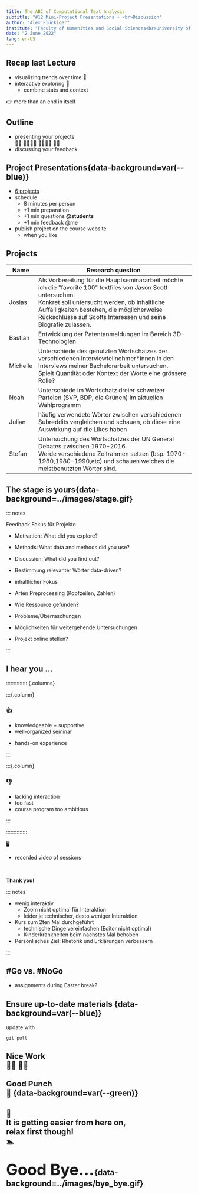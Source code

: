 ```yaml
---
title: The ABC of Computational Text Analysis
subtitle: "#12 Mini-Project Presentations + <br>Discussion"
author: "Alex Flückiger"
institute: "Faculty of Humanities and Social Sciences<br>University of Lucerne" 
date: "2 June 2022"
lang: en-US
---
```




## Recap last Lecture

- visualizing ​t​rends over time :art:
- interactive exploring :mag_right: 
  - combine stats and context



:point_right: more than an end in itself



## Outline

- presenting your projects <br>:woman_technologist: :man_technologist::woman_technologist: :man_technologist::woman_technologist: :man_technologist:
- discussing your feedback



## Project Presentations{data-background=var(--blue)}

- [6 projects](https://docs.google.com/spreadsheets/d/1Z_eZei8PIXt-_OBH8-FZVZCMANWBmsdBfLMaLcsURUo/edit#gid=0)
- schedule
  - 8 minutes per person
  - +1 min preparation
  - +1 min questions **\@students**
  - +1 min feedback \@me
- publish project on the course website
  - when you like



## Projects

<div style="font-size: 0.8em;">

| Name     | Research question                                            |
| -------- | ------------------------------------------------------------ |
| Josias   | Als Vorbereitung für die Hauptseminararbeit möchte ich die "favorite 100" textfiles von Jason Scott untersuchen. <br />Konkret soll untersucht werden, ob inhaltliche Auffälligkeiten bestehen, die möglicherweise Rückschlüsse auf Scotts Interessen und seine Biografie zulassen. |
| Bastian  | Entwicklung der Patentanmeldungen im Bereich 3D-Technologien |
| Michelle | Unterschiede des genutzten Wortschatzes der verschiedenen Interviewteilnehmer*innen in den Interviews meiner Bachelorarbeit untersuchen. <br />Spielt Quantität oder Kontext der Worte eine grössere Rolle? |
| Noah     | Unterschiede im Wortschatz dreier schweizer Parteien (SVP, BDP, die Grünen) im aktuellen Wahlprogramm |
| Julian   | häufig verwendete Wörter zwischen verschiedenen Subreddits vergleichen und schauen, ob diese eine Auswirkung auf die Likes haben |
| Stefan   | Untersuchung des Wortschatzes der UN General Debates zwischen 1970-2016. <br />Werde verschiedene Zeitrahmen setzen (bsp. 1970-1980,1980-1990,etc) und schauen welches die meistbenutzten Wörter sind. |

</div>



## The stage is yours{data-background=../images/stage.gif}
::: notes

Feedback Fokus für Projekte

- Motivation: What did you explore?
- Methods: What data and methods did you use?
- Discussion: What did you find out? 



- Bestimmung relevanter Wörter data-driven?
- inhaltlicher Fokus
- Arten Preprocessing (Kopfzeilen, Zahlen)
- Wie Ressource gefunden?
- Probleme/Überraschungen
- Möglichkeiten für weitergehende Untersuchungen
- Projekt online stellen?

:::

## I hear you ...

:::::::::::::: {.columns}

:::{.column}

###  :thumbsup:

* knowledgeable + supportive
* well-organized seminar

- hands-on experience

:::

:::{.column}

### :thumbsdown:

- lacking interaction
- too fast
- course program too ambitious 

:::

::::::::::::::

:desktop_computer:

- recorded video of sessions



<br>

**Thank you!**

::: notes

- wenig interaktiv
  - Zoom nicht optimal für Interaktion
  - leider je technischer, desto weniger Interaktion
- Kurs zum 2ten Mal durchgeführt
  - technische Dinge vereinfachen (Editor nicht optimal)
  - Kinderkrankheiten beim nächstes Mal behoben
- Persönlisches Ziel: Rhetorik und Erklärungen verbessern

:::



## #Go vs. #NoGo

- assignments during Easter break?

## Ensure up-to-date materials {data-background=var(--blue)}

update with

`git pull`



## Nice Work<br> :woman_juggling:  :man_juggling: <br><br>Good Punch<br> :punch: {data-background=var(--green)}



## :crossed_fingers: <br> It is getting easier from here on, <br> relax first though!  <br>:swimmer:



##  <span style="font-size:2em;">Good Bye...</span>{data-background=../images/bye_bye.gif}
